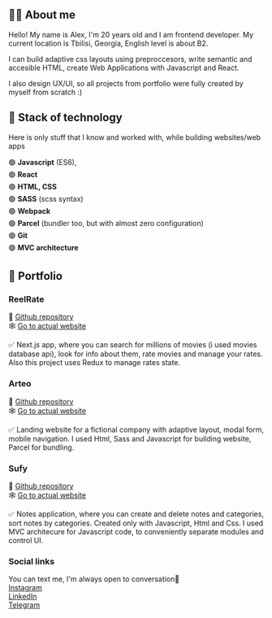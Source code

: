## 🧑‍💻 About me
Hello! My name is Alex, I'm 20 years old and I am frontend developer.
My current location is Tbilisi, Georgia, English level is about B2.

 I can build adaptive css layouts using preproccesors, write semantic and accesible HTML, create Web Applications with Javascript and React.

I also design UX/UI, so all projects from portfolio were fully created by myself from scratch :)

## 🔧 Stack of technology
Here is only stuff that I know and worked with, while building websites/web apps

🟢  **Javascript** (ES6),                                        
🟢  **React**                                                
🟢  **HTML, CSS**                                                                           
🟢  **SASS** (scss syntax)                                                                             
🟢  **Webpack**   
🟢  **Parcel** (bundler too, but with almost zero configuration)  
🟢  **Git**  
🟢  **MVC architecture**  


## 💼 Portfolio

### ReelRate
🧾 [Github repository](https://github.com/alexkharlam/reelrate-beta)  
🕸️ [Go to actual website](https://reelrate-beta.netlify.app/)

   ✅ Next.js app, where you can search for millions of movies (i used movies database api), look for info about them, rate movies and manage your rates.
   Also this project uses Redux to manage rates state.
   

### Arteo
🧾 [Github repository](https://github.com/alexkharlam/arteo)  
🕸️ [Go to actual website](https://arteo.netlify.app/)

   ✅ Landing website for a fictional company with adaptive layout, modal form, mobile navigation.
   I used Html, Sass and Javascript for building website, Parcel for bundling.
   

### Sufy
🧾 [Github repository](https://github.com/alexkharlam/sufy)  
🕸️ [Go to actual website](https://sufy.netlify.app/)

✅ Notes application, where you can create and delete notes and categories, sort notes by categories. Created only with Javascript, Html and Css. I used MVC architecure for Javascript code, to conveniently separate modules and control UI. 

### Social links
You can text me, I'm always open to conversation🙂                                                        
   [Instagram](https://www.instagram.com/a__kharlam/)                                           
   [LinkedIn](https://www.linkedin.com/in/kharlam/)                                              
   [Telegram](https://t.me/KHARLAM0)
